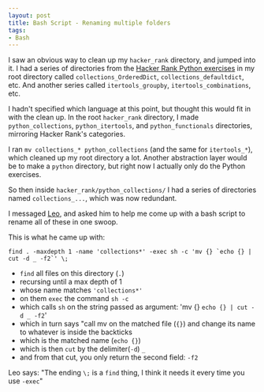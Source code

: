 ```yaml
---
layout: post
title: Bash Script - Renaming multiple folders
tags:
- Bash
---
```


I saw an obvious way to clean up my `hacker_rank` directory, and jumped into it. I had a series of directories from the [Hacker Rank Python exercises](https://www.hackerrank.com/domains/python/py-introduction) in my root directory called `collections_OrderedDict`, `collections_defaultdict`, etc. And another series called `itertools_groupby`, `itertools_combinations`, etc.

I hadn't specified which language at this point, but thought this would fit in with the clean up. In the root `hacker_rank` directory, I made `python_collections`, `python_itertools`, and `python_functionals` directories, mirroring Hacker Rank's categories.

I ran `mv collections_* python_collections` (and the same for `itertools_*`), which cleaned up my root directory a lot. Another abstraction layer would be to make a `python` directory, but right now I actually only do the Python exercises.

So then inside `hacker_rank/python_collections/` I had a series of directories named `collections_...`, which was now redundant.

I messaged [Leo](https://github.com/Leockard), and asked him to help me come up with a bash script to rename all of these in one swoop.

This is what he came up with:

```
find . -maxdepth 1 -name 'collections*' -exec sh -c 'mv {} `echo {} | cut -d _ -f2`' \;
```

- `find` all files on this directory (`.`)
- recursing until a max depth of 1
- whose name matches `'collections*'`
- on them `exec` the command `sh -c`
- which calls `sh` on the string passed as argument: 'mv {} `echo {} | cut -d _ -f2`'
- which in turn says "call mv on the matched file (`{}`) and change its name to whatever is inside the backticks
- which is the matched name (`echo {}`)
- which is then `cut` by the delimiter(`-d`) `_`
- and from that cut, you only return the second field: `-f2`

Leo says:
"The ending `\;` is a `find` thing, I think it needs it every time you use `-exec`"
